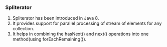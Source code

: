 ### Spliterator
1. Spliterator has been introduced in Java 8.
2. It provides support for parallel processing of stream of elements for any collection.
3. It helps in combining the hasNext() and next() operations into one method(using forEachRemaining()).

